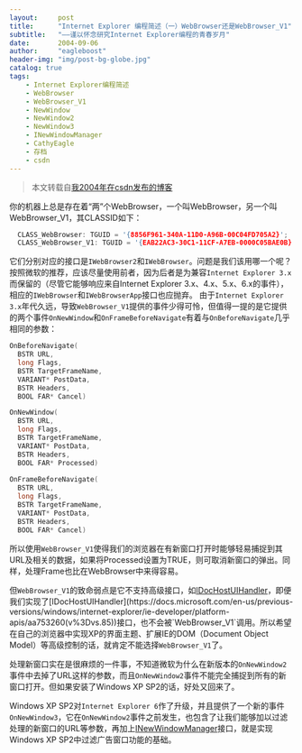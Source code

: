 ```yaml
---
layout:     post
title:      "Internet Explorer 编程简述（一）WebBrowser还是WebBrowser_V1"
subtitle:   "——谨以怀念研究Internet Explorer编程的青春岁月"
date:       2004-09-06
author:     "eagleboost"
header-img: "img/post-bg-globe.jpg"
catalog: true
tags:
    - Internet Explorer编程简述
    - WebBrowser
    - WebBrowser_V1
    - NewWindow
    - NewWindow2
    - NewWindow3
    - INewWindowManager
    - CathyEagle
    - 存档
    - csdn
---
```


> 本文转载自[我2004年在csdn发布的博客](https://blog.csdn.net/CathyEagle/article/details/95964)

你的机器上总是存在着“两”个WebBrowser，一个叫WebBrowser，另一个叫WebBrowser_V1，其CLASSID如下：

```c++
  CLASS_WebBrowser: TGUID = '{8856F961-340A-11D0-A96B-00C04FD705A2}';  
  CLASS_WebBrowser_V1: TGUID = '{EAB22AC3-30C1-11CF-A7EB-0000C05BAE0B}';
```

它们分别对应的接口是`IWebBrowser2`和`IWebBrowser`。问题是我们该用哪一个呢？按照微软的推荐，应该尽量使用前者，因为后者是为兼容`Internet Explorer 3.x`而保留的（尽管它能够响应来自Internet Explorer 3.x、4.x、5.x、6.x的事件），相应的`IWebBrowser`和`IWebBrowserApp`接口也应抛弃。
由于`Internet Explorer 3.x`年代久远，导致`WebBrowser_V1`提供的事件少得可怜，但值得一提的是它提供的两个事件`OnNewWindow`和`OnFrameBeforeNavigate`有着与`OnBeforeNavigate`几乎相同的参数：

```c++
OnBeforeNavigate(  
  BSTR URL,   
  long Flags,   
  BSTR TargetFrameName,   
  VARIANT* PostData,   
  BSTR Headers,   
  BOOL FAR* Cancel)

OnNewWindow(  
  BSTR URL,   
  long Flags,   
  BSTR TargetFrameName,   
  VARIANT* PostData,   
  BSTR Headers,   
  BOOL FAR* Processed)
  
OnFrameBeforeNavigate(  
  BSTR URL,   
  long Flags,   
  BSTR TargetFrameName,   
  VARIANT* PostData,   
  BSTR Headers,   
  BOOL FAR* Cancel)
```

所以使用`WebBrowser_V1`使得我们的浏览器在有新窗口打开时能够轻易捕捉到其URL及相关的数据，如果将Processed设置为TRUE，则可取消新窗口的弹出。同样，处理Frame也比在WebBrowser中来得容易。

但`WebBrowser_V1`的致命弱点是它不支持高级接口，如[IDocHostUIHandler](https://docs.microsoft.com/en-us/previous-versions/windows/internet-explorer/ie-developer/platform-apis/aa753260(v%3Dvs.85))，即便我们实现了[IDocHostUIHandler](https://docs.microsoft.com/en-us/previous-versions/windows/internet-explorer/ie-developer/platform-apis/aa753260(v%3Dvs.85))接口，也不会被`WebBrowser_V1`调用。所以希望在自己的浏览器中实现XP的界面主题、扩展IE的DOM（Document Object Model）等高级控制的话，就肯定不能选择`WebBrowser_V1`了。

处理新窗口实在是很麻烦的一件事，不知道微软为什么在新版本的`OnNewWindow2`事件中去掉了URL这样的参数，而且`OnNewWindow2`事件不能完全捕捉到所有的新窗口打开。但如果安装了Windows XP SP2的话，好处又回来了。

Windows XP SP2对`Internet Explorer 6`作了升级，并且提供了一个新的事件`OnNewWindow3`，它在`OnNewWindow2`事件之前发生，也包含了让我们能够加以过滤处理的新窗口的URL等参数，再加上[INewWindowManager](https://docs.microsoft.com/en-us/windows/desktop/api/shobjidl_core/nn-shobjidl_core-inewwindowmanager)接口，就是实现Windows XP SP2中过滤广告窗口功能的基础。
